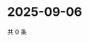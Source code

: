 # 2025-09-06

共 0 条

<!-- BEGIN ZHIHUQUESTIONS -->
<!-- 最后更新时间 Sat Sep 06 2025 05:09:22 GMT+0800 (China Standard Time) -->

<!-- END ZHIHUQUESTIONS -->
